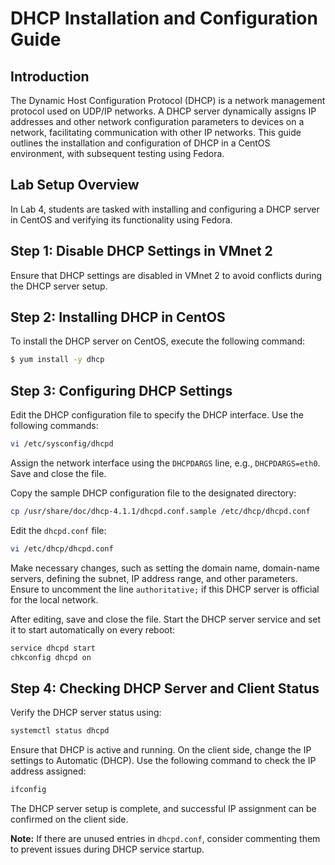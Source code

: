 # DHCP Installation and Configuration Guide

## Introduction

The Dynamic Host Configuration Protocol (DHCP) is a network management protocol used on UDP/IP networks. A DHCP server dynamically assigns IP addresses and other network configuration parameters to devices on a network, facilitating communication with other IP networks. This guide outlines the installation and configuration of DHCP in a CentOS environment, with subsequent testing using Fedora.

## Lab Setup Overview

In Lab 4, students are tasked with installing and configuring a DHCP server in CentOS and verifying its functionality using Fedora.

## Step 1: Disable DHCP Settings in VMnet 2

Ensure that DHCP settings are disabled in VMnet 2 to avoid conflicts during the DHCP server setup.

## Step 2: Installing DHCP in CentOS

To install the DHCP server on CentOS, execute the following command:

```bash
$ yum install -y dhcp
```

## Step 3: Configuring DHCP Settings

Edit the DHCP configuration file to specify the DHCP interface. Use the following commands:

```bash
vi /etc/sysconfig/dhcpd
```

Assign the network interface using the `DHCPDARGS` line, e.g., `DHCPDARGS=eth0`. Save and close the file.

Copy the sample DHCP configuration file to the designated directory:

```bash
cp /usr/share/doc/dhcp-4.1.1/dhcpd.conf.sample /etc/dhcp/dhcpd.conf
```

Edit the `dhcpd.conf` file:

```bash
vi /etc/dhcp/dhcpd.conf
```

Make necessary changes, such as setting the domain name, domain-name servers, defining the subnet, IP address range, and other parameters. Ensure to uncomment the line `authoritative;` if this DHCP server is official for the local network.

After editing, save and close the file. Start the DHCP server service and set it to start automatically on every reboot:

```bash
service dhcpd start
chkconfig dhcpd on
```

## Step 4: Checking DHCP Server and Client Status

Verify the DHCP server status using:

```bash
systemctl status dhcpd
```

Ensure that DHCP is active and running. On the client side, change the IP settings to Automatic (DHCP). Use the following command to check the IP address assigned:

```bash
ifconfig
```

The DHCP server setup is complete, and successful IP assignment can be confirmed on the client side.

**Note:** If there are unused entries in `dhcpd.conf`, consider commenting them to prevent issues during DHCP service startup.
